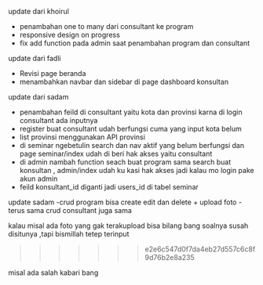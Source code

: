 update dari khoirul

- penambahan one to many dari consultant ke program
- responsive design on progress
- fix add function pada admin saat penambahan program dan consultant

update dari fadli 
- Revisi page beranda
- menambahkan navbar dan sidebar di page dashboard konsultan

update dari sadam

- penambahan feild di consultant yaitu kota dan provinsi karna di login consultant ada inputnya
- register buat consultant udah berfungsi cuma yang input kota belum
- list provinsi menggunakan API provinsi
- di seminar ngebetulin search dan nav aktif yang belum berfungsi dan page seminar/index udah di beri hak akses yaitu consultant
- di admin nambah function seach buat program sama search buat konsultan , admin/index udah ku kasi hak akses jadi kalau mo login pake akun admin
- feild konsultant_id diganti jadi users_id di tabel seminar

update sadam
-crud program bisa create edit dan delete + upload foto
-terus sama crud consultant juga sama 

kalau misal ada foto yang gak terakupload bisa bilang bang soalnya susah disitunya ,tapi bismillah tetep terinput
>>>>>>> e2e6c547d0f7da4eb27d557c6c8f9d76b2e8a235

misal ada salah kabari bang
